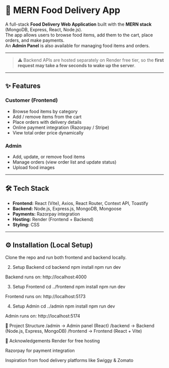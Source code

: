 # 🍔 MERN Food Delivery App

A full-stack **Food Delivery Web Application** built with the **MERN stack** (MongoDB, Express, React, Node.js).  
The app allows users to browse food items, add them to the cart, place orders, and make payments.  
An **Admin Panel** is also available for managing food items and orders.

---

> ⚠️ Backend APIs are hosted separately on Render free tier, so the **first request may take a few seconds to wake up the server**.

---

## ✨ Features

### Customer (Frontend)
- Browse food items by category  
- Add / remove items from the cart  
- Place orders with delivery details  
- Online payment integration (Razorpay / Stripe)  
- View total order price dynamically  

### Admin
- Add, update, or remove food items  
- Manage orders (view order list and update status)  
- Upload food images  

---

## 🛠️ Tech Stack

- **Frontend:** React (Vite), Axios, React Router, Context API, Toastify  
- **Backend:** Node.js, Express.js, MongoDB, Mongoose  
- **Payments:** Razorpay integration  
- **Hosting:** Render (Frontend + Backend)  
- **Styling:** CSS  

---

## ⚙️ Installation (Local Setup)

Clone the repo and run both frontend and backend locally.

2. Setup Backend
cd backend
npm install
npm run dev


Backend runs on: http://localhost:4000

3. Setup Frontend
cd ../frontend
npm install
npm run dev


Frontend runs on: http://localhost:5173

4. Setup Admin
cd ../admin
npm install
npm run dev


Admin runs on: http://localhost:5174

📂 Project Structure
/admin      → Admin panel (React)
/backend    → Backend (Node.js, Express, MongoDB)
/frontend   → Frontend (React + Vite)


🙌 Acknowledgements
Render
 for free hosting

Razorpay
 for payment integration

Inspiration from food delivery platforms like Swiggy & Zomato
